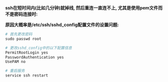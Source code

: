 **ssh在短时间内(比如几分钟)就掉线, 然后重连一直连不上, 尤其是使用pem文件而不是密码连接时:**

**原因大概率是/etc/ssh/sshd_config配置文件的设置问题:**

```python
# 首先更改密码
sudo passwd root

# 更改sshd_config中的以下配置信息
PermitRootLogin yes
PasswordAuthentication yes
UsePAM no

# 重启服务
service ssh restart
```


